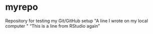 # myrepo
Repository for testing my Git/GitHub setup
"A line I wrote on my local computer  " 
“This is a line from RStudio again”